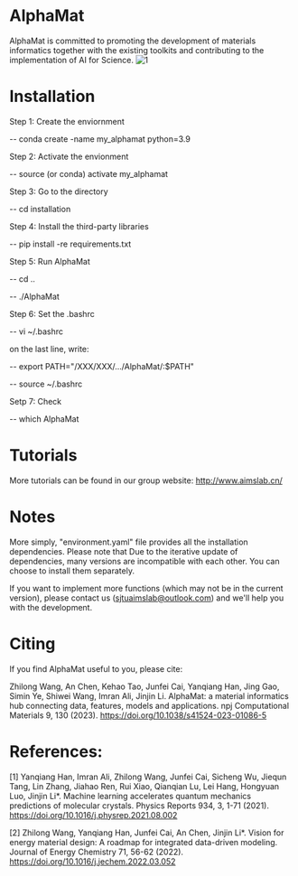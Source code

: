 # AlphaMat
AlphaMat is committed to promoting the development of materials informatics together with the existing toolkits and contributing to the implementation of AI for Science.
![1](https://github.com/CodingWZL/AlphaMat/assets/104205506/1ce4aeed-d447-4b1e-9366-c2e17c88a4c7)

# Installation
Step 1: Create the enviornment

-- conda create -name my_alphamat python=3.9

Step 2: Activate the envionment

-- source (or conda) activate my_alphamat

Step 3: Go to the directory

-- cd installation

Step 4: Install the third-party libraries

-- pip install -re requirements.txt

Step 5: Run AlphaMat

-- cd ..

-- ./AlphaMat

Step 6: Set the .bashrc

-- vi ~/.bashrc 

on the last line, write:

-- export PATH="/XXX/XXX/.../AlphaMat/:$PATH"

-- source ~/.bashrc

Setp 7: Check

-- which AlphaMat

# Tutorials
More tutorials can be found in our group website: http://www.aimslab.cn/

# Notes
More simply, "environment.yaml" file provides all the installation dependencies.
Please note that Due to the iterative update of dependencies, many versions are incompatible with each other.
You can choose to install them separately.

If you want to implement more functions (which may not be in the current version), please contact us (sjtuaimslab@outlook.com) and we'll help you with the development.

# Citing
If you find AlphaMat useful to you, please cite:

Zhilong Wang, An Chen, Kehao Tao, Junfei Cai, Yanqiang Han, Jing Gao, Simin Ye, Shiwei Wang, Imran Ali, Jinjin Li. AlphaMat: a material informatics hub connecting data, features, models and applications. npj Computational Materials 9, 130 (2023).
https://doi.org/10.1038/s41524-023-01086-5

# References:
[1] Yanqiang Han, Imran Ali, Zhilong Wang, Junfei Cai, Sicheng Wu, Jiequn Tang, Lin Zhang, Jiahao Ren, Rui Xiao, Qianqian Lu, Lei Hang, Hongyuan Luo, Jinjin Li*. Machine learning accelerates quantum mechanics predictions of molecular crystals. Physics Reports 934, 3, 1-71 (2021).
https://doi.org/10.1016/j.physrep.2021.08.002

[2] Zhilong Wang, Yanqiang Han, Junfei Cai, An Chen, Jinjin Li*. Vision for energy material design: A roadmap for integrated data-driven modeling. Journal of Energy Chemistry 71, 56-62 (2022).
https://doi.org/10.1016/j.jechem.2022.03.052


